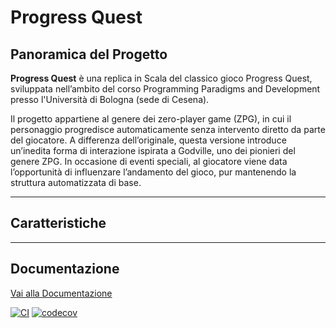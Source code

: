 # Progress Quest

## Panoramica del Progetto

**Progress Quest** è una replica in Scala del classico gioco Progress Quest, sviluppata nell’ambito del corso Programming Paradigms and Development presso l'Università di Bologna (sede di Cesena).

Il progetto appartiene al genere dei zero-player game (ZPG), in cui il personaggio progredisce automaticamente senza intervento diretto da parte del giocatore. A differenza dell’originale, questa versione introduce un’inedita forma di interazione ispirata a Godville, uno dei pionieri del genere ZPG. In occasione di eventi speciali, al giocatore viene data l’opportunità di influenzare l’andamento del gioco, pur mantenendo la struttura automatizzata di base.

---

## Caratteristiche

---

## Documentazione

[Vai alla Documentazione](https://horri-kalile.github.io/Progress_Quest/)

[![CI](https://github.com/Horri-kalile/Progress_Quest/actions/workflows/test.yml/badge.svg)](https://github.com/Horri-kalile/Progress_Quest/actions/workflows/test.yml)
[![codecov](https://codecov.io/gh/Horri-kalile/Progress_Quest/branch/controller/graph/badge.svg)](https://codecov.io/gh/Horri-kalile/Progress_Quest)

